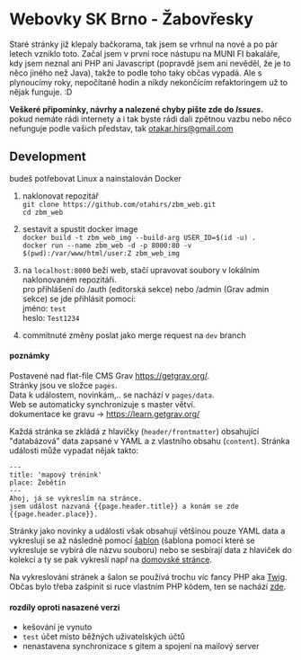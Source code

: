 # Webovky SK Brno - Žabovřesky
Staré stránky již klepaly bačkorama, tak jsem se vrhnul na nové a po pár letech vzniklo toto. Začal jsem v první roce nástupu na MUNI FI bakaláře, kdy jsem neznal ani PHP ani Javascript (popravdě jsem ani nevěděl, že je to něco jiného než Java), takže to podle toho taky občas vypadá. Ale s plynoucímy roky, nepočítaně hodin a nikdy nekončícím refaktoringem už to nějak funguje. :D 


**Veškeré připomínky, návrhy a nalezené chyby pište zde do _Issues_.**  
pokud nemáte rádi internety a i tak byste rádi dali zpětnou vazbu nebo něco nefunguje podle vašich představ, tak otakar.hirs@gmail.com

## Development
budeš potřebovat Linux a nainstalován Docker  

1. naklonovat repozitář  
`git clone https://github.com/otahirs/zbm_web.git`  
`cd zbm_web`  

2. sestavit a spustit docker image  
`docker build -t zbm_web_img --build-arg USER_ID=$(id -u) .`  
`docker run --name zbm_web -d -p 8000:80 -v $(pwd):/var/www/html/user:Z zbm_web_img`  

3. na `localhost:8000` beží web, stačí upravovat soubory v lokálním naklonovaném repozitáři.  
pro přihlášení do /auth (editorská sekce) nebo /admin (Grav admin sekce) se jde přihlásit pomocí:  
jméno: `test`  
heslo: `Test1234`

4. commitnuté změny poslat jako merge request na `dev` branch

#### poznámky
Postavené nad flat-file CMS Grav https://getgrav.org/.  
Stránky jsou ve složce `pages`.  
Data k událostem, novinkám,.. se nachází v `pages/data`.  
Web se automaticky synchronizuje s master větví.  
dokumentace ke gravu -> https://learn.getgrav.org/

Každá stránka se zkládá z hlavičky (`header/frontmatter`) obsahující "databázová" data zapsané v YAML a z vlastního obsahu (`content`). Stránka události může vypadat nějak takto:
```
---
title: 'mapový trénink'
place: Žebětín
---
Ahoj, já se vykreslím na stránce.
jsem událost nazvaná {{page.header.title}} a konám se zde {{page.header.place}}.

```
Stránky jako novinky a události však obsahují většinou pouze YAML data a vykreslují se až následně pomocí [šablon](themes/editorial/templates) (šablona pomocí které se vykresluje se vybírá dle názvu souboru) nebo se sesbírají data z hlaviček do kolekcí a ty se pak vykreslí např na [domovské stránce](https://github.com/otahirs/zbm_web/blame/master/pages/01.home/home.cs.md#L35).

Na vykreslování stránek a šalon se používá trochu víc fancy PHP aka [Twig](https://twig.symfony.com/doc/3.x/templates.html).  
Občas bylo třeba zašpinit si ruce vlastním PHP kódem, ten se nachází [zde](plugins/PHP/twig/).

#### rozdíly oproti nasazené verzi
* kešování je vynuto
* `test` účet místo běžných uživatelských účtů
* nenastavena synchronizace s gitem a spojení na mailový server
